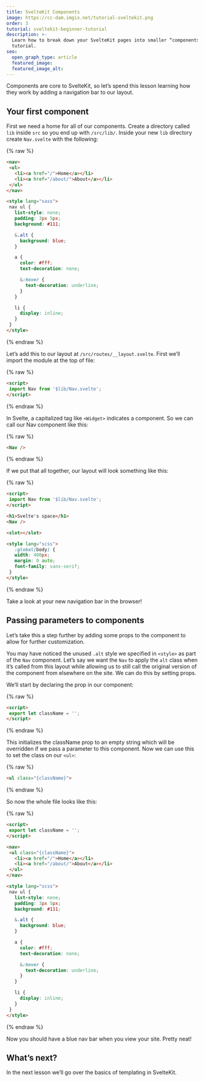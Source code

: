 ```yaml
---
title: SvelteKit Components
image: https://cc-dam.imgix.net/tutorial-sveltekit.png
order: 3
tutorial: sveltekit-beginner-tutorial
description: >-
  Learn how to break down your SvelteKit pages into smaller “components” in this
  tutorial.
seo:
  open_graph_type: article
  featured_image:
  featured_image_alt:
---
```


Components are core to SvelteKit, so let’s spend this lesson learning how they work by adding a navigation bar to our layout.

## Your first component

First we need a home for all of our components. Create a directory called `lib` inside `src` so you end up with `/src/lib/`. Inside your new `lib` directory create `Nav.svelte` with the following:

{% raw %}
 ```html
<nav>
  <ul>
    <li><a href="/">Home</a></li>
    <li><a href="/about/">About</a></li>
  </ul>
</nav>

<style lang="sass">
  nav ul {
    list-style: none;
    padding: 3px 5px;
    background: #111;

    &.alt {
      background: blue;
    }

    a {
      color: #fff;
      text-decoration: none;

      &:hover {
        text-decoration: underline;
      }
    }

    li {
      display: inline;
    }
  }
</style>
```
{% endraw %}

Let’s add this to our layout at `/src/routes/__layout.svelte`. First we’ll import the module at the top of file:

{% raw %}
 ```html
<script>
  import Nav from '$lib/Nav.svelte';
</script>
```
{% endraw %}

In Svelte, a capitalized tag like `<Widget>` indicates a component. So we can call our Nav component like this:

{% raw %}
 ```html
<Nav />
```
{% endraw %}

If we put that all together, our layout will look something like this:

{% raw %}
 ```html
<script>
  import Nav from '$lib/Nav.svelte';
</script>

<h1>Svelte's space</h1>
<Nav />

<slot></slot>

<style lang="scss">
    :global(body) {
    width: 400px;
    margin: 0 auto;
    font-family: sans-serif;
  }
</style>
```
{% endraw %}

Take a look at your new navigation bar in the browser\!

## Passing parameters to components

Let’s take this a step further by adding some props to the component to allow for further customization.

You may have noticed the unused `.alt` style we specified in `<style>` as part of the `Nav` component. Let’s say we want the `Nav` to apply the `alt` class when it’s called from this layout while allowing us to still call the original version of the component from elsewhere on the site. We can do this by setting props.

We’ll start by declaring the prop in our component:

{% raw %}
 ```html
<script>
  export let className = '';
</script>
```
{% endraw %}

This initializes the className prop to an empty string which will be overridden if we pass a parameter to this component. Now we can use this to set the class on our `<ul>`\:

{% raw %}
 ```html
<ul class="{className}">
```
{% endraw %}

So now the whole file looks like this:

{% raw %}
 ```html
<script>
  export let className = '';
</script>

<nav>
  <ul class="{className}">
    <li><a href="/">Home</a></li>
    <li><a href="/about/">About</a></li>
  </ul>
</nav>

<style lang="scss">
  nav ul {
    list-style: none;
    padding: 3px 5px;
    background: #111;

    &.alt {
      background: blue;
    }

    a {
      color: #fff;
      text-decoration: none;

      &:hover {
        text-decoration: underline;
      }
    }

    li {
      display: inline;
    }
  }
</style>
```
{% endraw %}

Now you should have a blue nav bar when you view your site. Pretty neat\!

## What’s next?

In the next lesson we’ll go over the basics of templating in SvelteKit.
